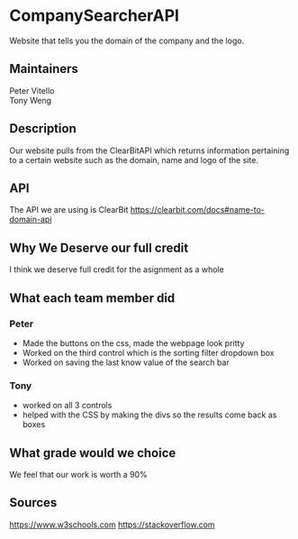 # CompanySearcherAPI
Website that tells you the domain of the company and the logo.

## Maintainers
Peter Vitello <br />
Tony Weng

## Description 
Our website pulls from the ClearBitAPI which returns information pertaining to a certain website such as the domain, name and logo of the site. 

## API 
The API we are using is ClearBit
https://clearbit.com/docs#name-to-domain-api

## Why We Deserve our full credit 
I think we deserve full credit for the asignment as a whole

## What each team member did 
### Peter
- Made the buttons on the css, made the webpage look pritty 
- Worked on the third control which is the sorting filter dropdown box
- Worked on saving the last know value of the search bar
### Tony
- worked on all 3 controls 
- helped with the CSS by making the divs so the results come back as boxes

## What grade would we choice 
We feel that our work is worth a 90%

## Sources 
https://www.w3schools.com
https://stackoverflow.com


